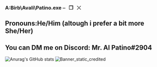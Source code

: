 ### A:Birb\Avali\Patino.exe    ⎯⠀❐⠀⤬
## Pronouns:He/Him (altough i prefer a bit more She/Her)
## You can DM me on Discord: Mr. Al Patino#2904
![Anurag's GitHub stats](https://github-readme-stats.vercel.app/api?username=MrAlPatino&show_icons=true&theme=github_dark)
![Banner_static_credited](https://user-images.githubusercontent.com/43314815/158072845-37dcbdd3-1835-4a9d-bd1f-871452b9886c.jpg)


<!--
**MrAlPatino/MrAlPatino** is a ✨ _special_ ✨ repository because its `README.md` (this file) appears on your GitHub profile.

Here are some ideas to get you started:

- 🔭 I’m currently working on ...
- 🌱 I’m currently learning ...
- 👯 I’m looking to collaborate on ...
- 🤔 I’m looking for help with ...
- 💬 Ask me about ...
- 📫 How to reach me: ...
- 😄 Pronouns: ...
- ⚡ Fun fact: ...

-->
